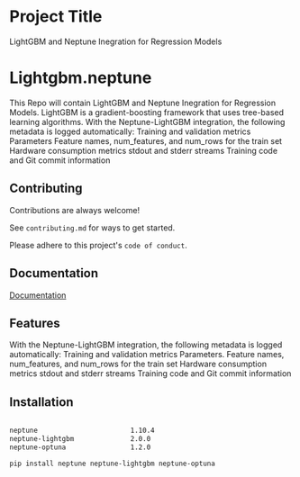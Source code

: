 
# Project Title

 LightGBM and Neptune Inegration for Regression Models 

# Lightgbm.neptune
This Repo will contain LightGBM and Neptune Inegration for Regression Models.
LightGBM is a gradient-boosting framework that uses tree-based learning algorithms. 
With the Neptune-LightGBM integration, the following metadata is logged automatically:
Training and validation metrics
Parameters
Feature names, num_features, and num_rows for the train set
Hardware consumption metrics
stdout and stderr streams
Training code and Git commit information



## Contributing

Contributions are always welcome!

See `contributing.md` for ways to get started.

Please adhere to this project's `code of conduct`.


## Documentation

[Documentation](https://linktodocumentation)


## Features
With the Neptune-LightGBM integration, the following metadata is logged automatically:
Training and validation metrics
Parameters.
Feature names, num_features, and num_rows for the train set
Hardware consumption metrics
stdout and stderr streams
Training code and Git commit information
## Installation


```bash

neptune                       1.10.4
neptune-lightgbm              2.0.0
neptune-optuna                1.2.0

pip install neptune neptune-lightgbm neptune-optuna
```
    